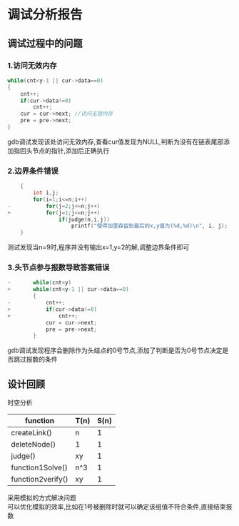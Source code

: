 # 调试分析报告

## 调试过程中的问题

### 1.访问无效内存

```c++
while(cnt<y-1 || cur->data==0)
{
    cnt++;
    if(cur->data!=0)
        cnt++;
    cur = cur->next; //访问无效内存
    pre = pre->next;
}
```

gdb调试发现该处访问无效内存,查看cur值发现为NULL,判断为没有在链表尾部添加指回头节点的指针,添加后正确执行

### 2.边界条件错误

```c++
    {
        int i,j;
        for(i=1;i<=n;i++)
-           for(j=2;j<=n;j++)
+           for(j=1;j<=n;j++)
                if(judge(n,i,j))
                    printf("使得加里森留到最后的x,y值为(%d,%d)\n", i, j);
    }
```

测试发现当n=9时,程序并没有输出x=1,y=2的解,调整边界条件即可

### 3.头节点参与报数导致答案错误

```c++
-       while(cnt<y)
+       while(cnt<y-1 || cur->data==0)
        {
-           cnt++;
+           if(cur->data!=0)
+               cnt++;
            cur = cur->next;
            pre = pre->next;
        }
```

gdb调试发现程序会删除作为头结点的0号节点,添加了判断是否为0号节点决定是否跳过报数的条件

## 设计回顾

时空分析

|function|T(n)|S(n)|
|-|-|-|
|createLink()|n|1|
|deleteNode()|1|1|
|judge()|xy|1|
|function1Solve()|n^3|1|
|function2verify()|xy|1|

采用模拟的方式解决问题  
可以优化模拟的效率,比如在1号被删除时就可以确定该组值不符合条件,直接结束报数
